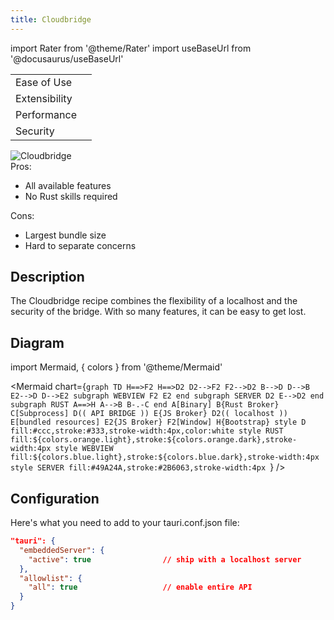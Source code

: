 ```yaml
---
title: Cloudbridge
---
```


import Rater from '@theme/Rater'
import useBaseUrl from '@docusaurus/useBaseUrl'

<div className="row">
  <div className="col col--4">
    <table>
      <tr>
        <td>Ease of Use</td>
        <td><Rater value="1"/></td>
      </tr>
      <tr>
        <td>Extensibility</td>
        <td><Rater value="5"/></td>
      </tr>
      <tr>
        <td>Performance</td>
        <td><Rater value="3"/></td>
      </tr>
      <tr>
        <td>Security</td>
        <td><Rater value="2"/></td>
      </tr>
    </table>
  </div>
  <div className="col col--4 pattern-logo">
    <img src={useBaseUrl('img/patterns/Cloudbridge.png')} alt="Cloudbridge" />
  </div>
    <div className="col col--4">
    Pros:
    <ul>
      <li>All available features</li>
      <li>No Rust skills required</li>
    </ul>
    Cons:
    <ul>
      <li>Largest bundle size</li>
      <li>Hard to separate concerns</li>
    </ul>
  </div>
</div>

## Description

The Cloudbridge recipe combines the flexibility of a localhost and the security of the bridge. With so many features, it can be easy to get lost.

## Diagram

import Mermaid, { colors } from '@theme/Mermaid'

<Mermaid chart={`graph TD
      H==>F2
      H==>D2
      D2-->F2
      F2-->D2
      B-->D
      D-->B
      E2-->D
      D-->E2
      subgraph WEBVIEW
      F2
      E2
      end
      subgraph SERVER
      D2
      E-->D2
      end
      subgraph RUST
      A==>H
      A-->B
      B-.-C
      end
      A[Binary]
      B{Rust Broker}
      C[Subprocess]
      D(( API BRIDGE ))
      E{JS Broker}
      D2(( localhost ))
      E[bundled resources]
      E2{JS Broker}
      F2[Window]
      H{Bootstrap}
      style D fill:#ccc,stroke:#333,stroke-width:4px,color:white
      style RUST fill:${colors.orange.light},stroke:${colors.orange.dark},stroke-width:4px
      style WEBVIEW fill:${colors.blue.light},stroke:${colors.blue.dark},stroke-width:4px
      style SERVER fill:#49A24A,stroke:#2B6063,stroke-width:4px
      `} />


## Configuration

Here's what you need to add to your tauri.conf.json file:
```json
"tauri": {
  "embeddedServer": {
    "active": true                // ship with a localhost server
  },
  "allowlist": {
    "all": true                   // enable entire API
  }
}
```

